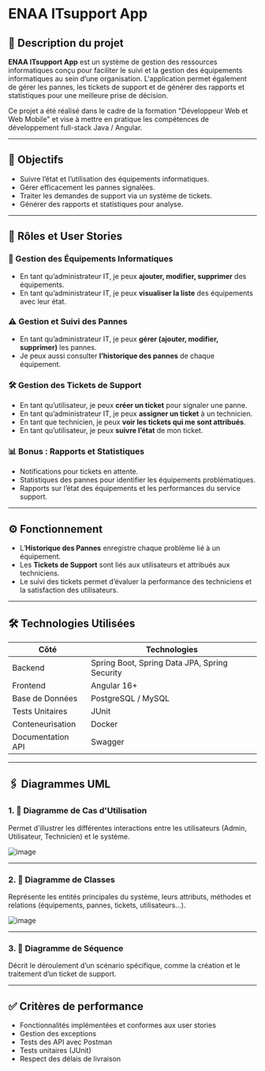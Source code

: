 # ENAA ITsupport App

## 📌 Description du projet

**ENAA ITsupport App** est un système de gestion des ressources informatiques conçu pour faciliter le suivi et la gestion des équipements informatiques au sein d’une organisation. L'application permet également de gérer les pannes, les tickets de support et de générer des rapports et statistiques pour une meilleure prise de décision.

Ce projet a été réalisé dans le cadre de la formation "Développeur Web et Web Mobile" et vise à mettre en pratique les compétences de développement full-stack Java / Angular.

---

## 🎯 Objectifs

- Suivre l’état et l’utilisation des équipements informatiques.
- Gérer efficacement les pannes signalées.
- Traiter les demandes de support via un système de tickets.
- Générer des rapports et statistiques pour analyse.

---

## 👤 Rôles et User Stories

### 🔧 Gestion des Équipements Informatiques
- En tant qu’administrateur IT, je peux **ajouter, modifier, supprimer** des équipements.
- En tant qu’administrateur IT, je peux **visualiser la liste** des équipements avec leur état.

### ⚠️ Gestion et Suivi des Pannes
- En tant qu’administrateur IT, je peux **gérer (ajouter, modifier, supprimer)** les pannes.
- Je peux aussi consulter **l’historique des pannes** de chaque équipement.

### 🛠️ Gestion des Tickets de Support
- En tant qu’utilisateur, je peux **créer un ticket** pour signaler une panne.
- En tant qu’administrateur IT, je peux **assigner un ticket** à un technicien.
- En tant que technicien, je peux **voir les tickets qui me sont attribués**.
- En tant qu’utilisateur, je peux **suivre l’état** de mon ticket.

### 📊 Bonus : Rapports et Statistiques
- Notifications pour tickets en attente.
- Statistiques des pannes pour identifier les équipements problématiques.
- Rapports sur l’état des équipements et les performances du service support.

---

## ⚙️ Fonctionnement

- L’**Historique des Pannes** enregistre chaque problème lié à un équipement.
- Les **Tickets de Support** sont liés aux utilisateurs et attribués aux techniciens.
- Le suivi des tickets permet d’évaluer la performance des techniciens et la satisfaction des utilisateurs.

---

## 🛠️ Technologies Utilisées

| Côté | Technologies |
|------|--------------|
| Backend | Spring Boot, Spring Data JPA, Spring Security |
| Frontend | Angular 16+ |
| Base de Données | PostgreSQL / MySQL |
| Tests Unitaires | JUnit |
| Conteneurisation | Docker |
| Documentation API | Swagger |


---

## 🖇️ Diagrammes UML

### 1. 📌 Diagramme de Cas d'Utilisation
Permet d’illustrer les différentes interactions entre les utilisateurs (Admin, Utilisateur, Technicien) et le système.

![image](https://github.com/user-attachments/assets/b4289904-013e-416e-a4f2-2bb1fec433d4)


---

### 2. 🧩 Diagramme de Classes
Représente les entités principales du système, leurs attributs, méthodes et relations (équipements, pannes, tickets, utilisateurs...).

![image](https://github.com/user-attachments/assets/bd635f15-ca1c-4c81-bc38-20e1386787ae)

---

### 3. 🔄 Diagramme de Séquence
Décrit le déroulement d’un scénario spécifique, comme la création et le traitement d’un ticket de support.



---

## ✅ Critères de performance

- Fonctionnalités implémentées et conformes aux user stories
- Gestion des exceptions
- Tests des API avec Postman
- Tests unitaires (JUnit)
- Respect des délais de livraison
